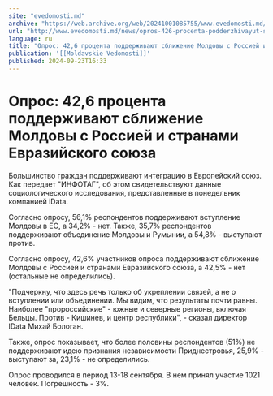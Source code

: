 ```yaml
---
site: "evedomosti.md"
archive: "https://web.archive.org/web/20241001085755/www.evedomosti.md/news/opros-426-procenta-podderzhivayut-sblizhenie-moldovy-s-rossi"
url: "http://www.evedomosti.md/news/opros-426-procenta-podderzhivayut-sblizhenie-moldovy-s-rossi"
language: ru
title: "Опрос: 42,6 процента поддерживают сближение Молдовы с Россией и странами Евразийского союза"
publication: '[[Moldavskie Vedomosti]]'
published: 2024-09-23T16:33
---
```


# Опрос: 42,6 процента поддерживают сближение Молдовы с Россией и странами Евразийского союза

Большинство граждан поддерживают интеграцию в Европейский союз. Как передает "ИНФОТАГ", об этом свидетельствуют данные социологического исследования, представленные в понедельник компанией iData.

Согласно опросу, 56,1% респондентов поддерживают вступление Молдовы в ЕС, а 34,2% - нет. Также, 35,7% респондентов поддерживают объединение Молдовы и Румынии, а 54,8% - выступают против.

Согласно опросу, 42,6% участников опроса поддерживают сближение Молдовы с Россией и странами Евразийского союза, а 42,5% - нет (остальные не определились).

"Подчеркну, что здесь речь только об укреплении связей, а не о вступлении или объединении. Мы видим, что результаты почти равны. Наиболее "пророссийские" - южные и северные регионы, включая Бельцы. Против - Кишинев, и центр республики", - сказал директор IData Михай Бологан.

Также, опрос показывает, что более половины респондентов (51%) не поддерживают идею признания независимости Приднестровья, 25,9% - выступают за, 23,1% - не определились.

Опрос проводился в период 13-18 сентября. В нем принял участие 1021 человек. Погрешность - 3%.